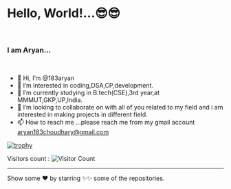 <h1>Hello, World!...😎😎</h1>
<br>
<h3>I am Aryan...<img src="https://camo.githubusercontent.com/63371d36886ee658f5a97401f393e1ab1684b2fd3de674b8f5efc7d410b2a3d0/68747470733a2f2f6d656469612e67697068792e636f6d2f6d656469612f57556c706c634d704f43456d5447427442572f67697068792e676966" alt =""></h3><br>

- 👋 Hi, I’m @183aryan
- 👀 I’m interested in coding,DSA,CP,development.
- 🌱 I’m currently studying in B.tech(CSE),3rd year,at MMMUT,GKP,UP,India.
- 💞️ I’m looking to collaborate on with all of you related to my field and i am interested in making projects in different field.
- 📫 How to reach me ...please reach me from my gmail account aryan183choudhary@gmail.com

[![trophy](https://github-profile-trophy.vercel.app/?username=183aryan)](https://github.com/ryo-ma/github-profile-trophy)

Visitors count : ![Visitor Count](https://profile-counter.glitch.me/183aryan/count.svg)

<hr> 
Show some ❤ by starring ✨✨ some of the repositories.

<!-- <p align="center"> <img src="https://komarev.com/ghpvc/?username=183aryan&label=Profile%20views&color=ce9927&style=flat" alt="183aryan" /> </p> -->
<!---
183aryan/183aryan is a ✨ special ✨ repository because its `README.md` (this file) appears on your GitHub profile.

You can click the Preview link to take a look at your changes.
--->
